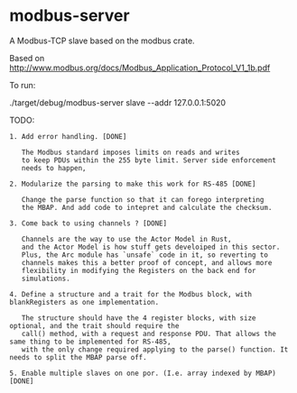 # modbus-server
A Modbus-TCP slave based on the modbus crate.

Based on http://www.modbus.org/docs/Modbus_Application_Protocol_V1_1b.pdf

To run: 

./target/debug/modbus-server slave --addr 127.0.0.1:5020

TODO:

    1. Add error handling. [DONE]
    
       The Modbus standard imposes limits on reads and writes
       to keep PDUs within the 255 byte limit. Server side enforcement
       needs to happen,
       
    2. Modularize the parsing to make this work for RS-485 [DONE]
    
       Change the parse function so that it can forego interpreting
       the MBAP. And add code to intepret and calculate the checksum.
       
    3. Come back to using channels ? [DONE]

       Channels are the way to use the Actor Model in Rust,
       and the Actor Model is how stuff gets develoiped in this sector.
       Plus, the Arc module has `unsafe` code in it, so reverting to
       channels makes this a better proof of concept, and allows more
       flexibility in modifying the Registers on the back end for
       simulations. 

    4. Define a structure and a trait for the Modbus block, with blankRegisters as one implementation.
    
       The structure should have the 4 register blocks, with size optional, and the trait should require the 
       call() method, with a request and response PDU. That allows the same thing to be implemented for RS-485,
       with the only change required applying to the parse() function. It needs to split the MBAP parse off. 
       
    5. Enable multiple slaves on one por. (I.e. array indexed by MBAP) [DONE]
